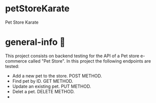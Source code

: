 # petStoreKarate
Pet Store Karate

# general-info :triangular_flag_on_post:	

This project consists on backend testing for the API of a Pet store e-commerce called "Pet Store". In this project the following endpoints are tested:

* Add a new pet to the store. POST METHOD. 
* Find pet by ID. GET METHOD. 
* Update an existing pet. PUT METHOD. 
* Delet a pet. DELETE METHOD. 
* 
